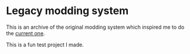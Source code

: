 # Legacy modding system
This is an archive of the original modding system which inspired me to do the [current one](github.com/Tyopo131/Modding-system-V2).

This is a fun test project I made.
